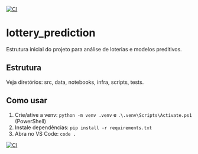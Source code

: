 [![CI](https://github.com/Ricardovalor/superloteria/actions/workflows/blank.yml/badge.svg)](https://github.com/Ricardovalor/superloteria/actions)

# lottery_prediction

Estrutura inicial do projeto para análise de loterias e modelos preditivos.

## Estrutura
Veja diretórios: src, data, notebooks, infra, scripts, tests.

## Como usar
1. Crie/ative a venv: `python -m venv .venv` e `.\.venv\Scripts\Activate.ps1` (PowerShell)
2. Instale dependências: `pip install -r requirements.txt`
3. Abra no VS Code: `code .`

[![CI](https://github.com/Ricardovalor/superloteria/actions/workflows/blank.yml/badge.svg)](https://github.com/Ricardovalor/superloteria/actions)
